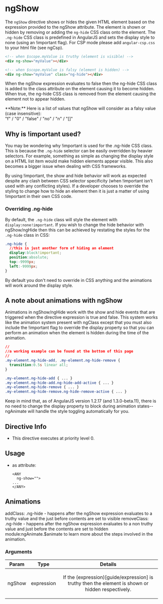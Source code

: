 



# ngShow








The `ngShow` directive shows or hides the given HTML element based on the expression
provided to the ngShow attribute. The element is shown or hidden by removing or adding
the `ng-hide` CSS class onto the element. The `.ng-hide` CSS class is predefined
in AngularJS and sets the display style to none (using an !important flag).
For CSP mode please add `angular-csp.css` to your html file (see ngCsp).

```html
<!-- when $scope.myValue is truthy (element is visible) -->
<div ng-show="myValue"></div>

<!-- when $scope.myValue is falsy (element is hidden) -->
<div ng-show="myValue" class="ng-hide"></div>
```

When the ngShow expression evaluates to false then the ng-hide CSS class is added to the class attribute
on the element causing it to become hidden. When true, the ng-hide CSS class is removed
from the element causing the element not to appear hidden.

<div class="alert alert-warning">
**Note:** Here is a list of values that ngShow will consider as a falsy value (case insensitive):<br />
"f" / "0" / "false" / "no" / "n" / "[]"
</div>

## Why is !important used?

You may be wondering why !important is used for the .ng-hide CSS class. This is because the `.ng-hide` selector
can be easily overridden by heavier selectors. For example, something as simple
as changing the display style on a HTML list item would make hidden elements appear visible.
This also becomes a bigger issue when dealing with CSS frameworks.

By using !important, the show and hide behavior will work as expected despite any clash between CSS selector
specificity (when !important isn't used with any conflicting styles). If a developer chooses to override the
styling to change how to hide an element then it is just a matter of using !important in their own CSS code.

### Overriding .ng-hide

By default, the `.ng-hide` class will style the element with `display:none!important`. If you wish to change
the hide behavior with ngShow/ngHide then this can be achieved by restating the styles for the `.ng-hide`
class in CSS:

```css
.ng-hide {
  //this is just another form of hiding an element
  display:block!important;
  position:absolute;
  top:-9999px;
  left:-9999px;
}
```

By default you don't need to override in CSS anything and the animations will work around the display style.

## A note about animations with ngShow

Animations in ngShow/ngHide work with the show and hide events that are triggered when the directive expression
is true and false. This system works like the animation system present with ngClass except that
you must also include the !important flag to override the display property
so that you can perform an animation when the element is hidden during the time of the animation.

```css
//
//a working example can be found at the bottom of this page
//
.my-element.ng-hide-add, .my-element.ng-hide-remove {
  transition:0.5s linear all;
}

.my-element.ng-hide-add { ... }
.my-element.ng-hide-add.ng-hide-add-active { ... }
.my-element.ng-hide-remove { ... }
.my-element.ng-hide-remove.ng-hide-remove-active { ... }
```

Keep in mind that, as of AngularJS version 1.2.17 (and 1.3.0-beta.11), there is no need to change the display
property to block during animation states--ngAnimate will handle the style toggling automatically for you.








## Directive Info


* This directive executes at priority level 0.


## Usage



* as attribute:
    ```
    <ANY
      ng-show="">
    ...
    </ANY>
    ```



## Animations
addClass: .ng-hide - happens after the ngShow expression evaluates to a truthy value and the just before contents are set to visible
removeClass: .ng-hide - happens after the ngShow expression evaluates to a non truthy value and just before the contents are set to hidden
module:ngAnimate.$animate to learn more about the steps involved in the animation.

### Arguments

| Param | Type | Details |
| :--: | :--: | :--: |
| ngShow | expression | <p>If the (expression)[guide/expression] is truthy then the element is shown or hidden respectively.</p>  |




